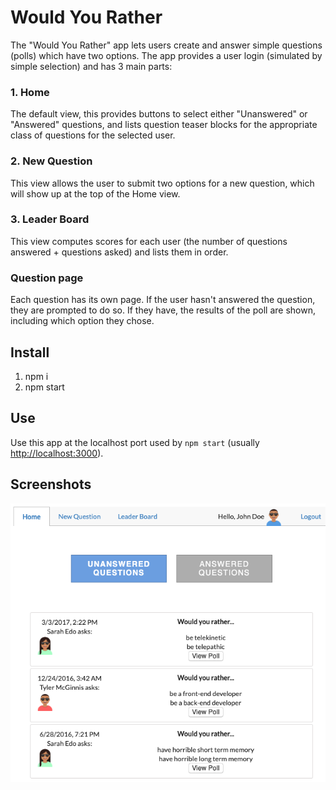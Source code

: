 # Would You Rather

The "Would You Rather" app lets users create and answer simple questions (polls) which have two options. The app provides a user login (simulated by simple selection) and has 3 main parts:

### 1. Home
    
The default view, this provides buttons to select either "Unanswered" or "Answered" questions, and lists question teaser blocks for the appropriate class of questions for the selected user. 

### 2. New Question

This view allows the user to submit two options for a new question, which will show up at the top of the Home view.

### 3. Leader Board

This view computes scores for each user (the number of questions answered + questions asked) and lists them in order.

### Question page

Each question has its own page. If the user hasn't answered the question, they are prompted to do so. If they have, the results of the poll are shown, including which option they chose.

## Install

1. npm i
2. npm start

## Use

Use this app at the localhost port used by `npm start` (usually [http://localhost:3000](http://localhost:3000)).

## Screenshots

![wyr.png](./docs/wyr.png)
